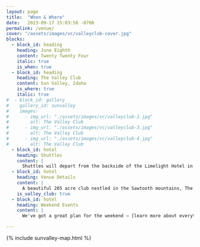 ```yaml
---
layout: page
title:  "When & Where"
date:   2023-09-17 15:03:50 -0700
permalink: /venue/
cover: "/assets/images/vc/valleyclub-cover.jpg"
blocks:
  - block_id: heading
    heading: June Eighth
    content: Twenty Twenty Four
    italic: true
    is_when: true
  - block_id: heading
    heading: The Valley Club
    content: Sun Valley, Idaho
    is_where: true
    italic: true
#  - block_id: gallery
#    gallery_id: sunvalley
#    images:
#      - img_url: "./assets/images/vc/valleyclub-1.jpg"
#        alt: The Valley Club
#      - img_url: "./assets/images/vc/valleyclub-3.jpg"
#        alt: The Valley Club
#      - img_url: "./assets/images/vc/valleyclub-4.jpg"
#        alt: The Valley Club
  - block_id: hotel
    heading: Shuttles
    content: |
      Shuttles will depart from the backside of the Limelight Hotel in Ketchum and the Fairfield Inn & Suites in Hailey at 4:15 PM. Parking at the venue is also available. Shuttles will return to the drop-off points at 10:00 PM and at 12 midnight. Announcements will be made during the reception to let you know when the shuttles are ready to depart.
  - block_id: hotel
    heading: Venue Details
    content: |
      A beautiful 205 acre club nestled in the Sawtooth mountains, The Valley Club is a centrally located, stunning venue between Hailey and Ketchum. Our ceremony, reception, and dance party will be self-contained, and we'll have shuttle service procided to Ketchum and Hailey. Bring your dancing shoes and prepare for a one-of-a-kind night in the mountains.
    is_valley_club: true
  - block_id: hotel
    heading: Weekend Events
    content: |
      We've got a great plan for the weekend — [learn more about everything on the schedule!](/things-to-do/)

---
```


{% include sunvalley-map.html %}
